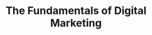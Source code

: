 ---
layout:   certificate
title:    "The Fundamentals of Digital Marketing"
slug:     google-marketing
category: google
issuer:   "Google EMEA"
---
